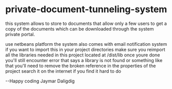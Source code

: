# private-document-tunneling-system
this system allows to store to documents that allow only a few users to get a copy of the documents which can be downloaded through the system private portal.


use netbeans platform
the system also comes with email notification system
if you want to import this in your project directories make 
sure you reimport all the libraries needed in this project located 
at /dist/lib once youre done you'll still 
encounter error that says a library is not found or 
something like that you'll need to remove the broken reference in the properties
of the project search it on the internet if you find it hard to do

--Happy coding
  Jaymar Daligdig
